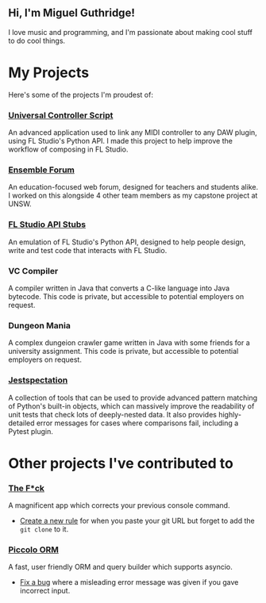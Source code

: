 ## Hi, I'm Miguel Guthridge!

I love music and programming, and I'm passionate about making cool stuff to do cool things.

# My Projects
Here's some of the projects I'm proudest of:

### [Universal Controller Script](https://github.com/MiguelGuthridge/Universal-Controller-Script)
An advanced application used to link any MIDI controller to any DAW plugin, using FL Studio's
Python API. I made this project to help improve the workflow of composing in FL Studio.

### [Ensemble Forum](https://github.com/EnsembleForum/Ensemble#readme)
An education-focused web forum, designed for teachers and students alike. I worked on this 
alongside 4 other team members as my capstone project at UNSW.

### [FL Studio API Stubs](https://github.com/MiguelGuthridge/FL-Studio-API-Stubs)
An emulation of FL Studio's Python API, designed to help people design, write and test code that
interacts with FL Studio.

### VC Compiler
A compiler written in Java that converts a C-like language into Java bytecode. This code is private,
but accessible to potential employers on request.

### Dungeon Mania
A complex dungeion crawler game written in Java with some friends for a university assignment.
This code is private, but accessible to potential employers on request.

### [Jestspectation](https://github.com/MiguelGuthridge/Jestspectation)
A collection of tools that can be used to provide advanced pattern matching of Python's built-in
objects, which can massively improve the readability of unit tests that check lots of deeply-nested
data. It also provides highly-detailed error messages for cases where comparisons fail, including a
Pytest plugin.

# Other projects I've contributed to

### [The F\*ck](https://github.com/nvbn/thefuck)
A magnificent app which corrects your previous console command.
* [Create a new rule](https://github.com/nvbn/thefuck/pull/1302) for when you paste your git URL
  but forget to add the `git clone` to it.

### [Piccolo ORM](https://github.com/piccolo-orm/piccolo)
A fast, user friendly ORM and query builder which supports asyncio.
* [Fix a bug](https://github.com/piccolo-orm/piccolo/pull/673) where a misleading error message 
  was given if you gave incorrect input.

